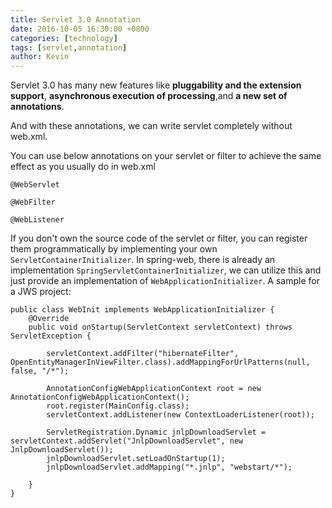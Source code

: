 ```yaml
---
title: Servlet 3.0 Annotation
date: 2016-10-05 16:30:00 +0800
categories: [technology]
tags: [servlet,annotation]
author: Kevin
---
```


Servlet 3.0 has many new features like **pluggability and the extension support**, **asynchronous execution of processing**,and **a new set of annotations**.

And with these annotations, we can write servlet completely without web.xml.

You can use below annotations on your servlet or filter to achieve the same effect as you usually do in web.xml

    @WebServlet
    
    @WebFilter
    
    @WebListener

If you don't own the source code of the servlet or filter, you can register them programmatically by implementing your own `ServletContainerInitializer`. In spring-web, there is already an implementation `SpringServletContainerInitializer`, we can utilize this and just provide an implementation of `WebApplicationInitializer`. A sample for a JWS project:

    public class WebInit implements WebApplicationInitializer {
        @Override
        public void onStartup(ServletContext servletContext) throws ServletException {
    
            servletContext.addFilter("hibernateFilter", OpenEntityManagerInViewFilter.class).addMappingForUrlPatterns(null, false, "/*");
    
            AnnotationConfigWebApplicationContext root = new AnnotationConfigWebApplicationContext();
            root.register(MainConfig.class);
            servletContext.addListener(new ContextLoaderListener(root));
    
            ServletRegistration.Dynamic jnlpDownloadServlet = servletContext.addServlet("JnlpDownloadServlet", new JnlpDownloadServlet());
            jnlpDownloadServlet.setLoadOnStartup(1);
            jnlpDownloadServlet.addMapping("*.jnlp", "webstart/*");
    
        }
    }

    